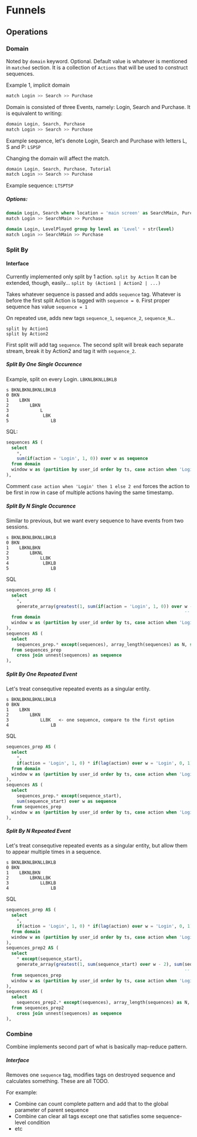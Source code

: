 # Funnels

## Operations

### Domain

Noted by `domain` keyword. Optional. Default value is whatever is mentioned in `matched` section.
It is a collection of `Actions` that will be used to construct sequences.


Example 1, implicit domain

```c
match Login >> Search >> Purchase
```

Domain is consisted of three Events, namely: Login, Search and Purchase. It is equivalent to writing:

```c
domain Login, Search, Purchase
match Login >> Search >> Purchase
```

Example sequence, let's denote Login, Search and Purchase with letters L, S and P:
`LSPSP`


Changing the domain will affect the match.
```c
domain Login, Search, Purchase, Tutorial
match Login >> Search >> Purchase
```

Example sequence:
`LTSPTSP`

##### Options:

```sql
domain Login, Search where location = 'main screen' as SearchMain, Purchase
match Login >> SearchMain >> Purchase
```

```sql
domain Login, LevelPlayed group by level as 'Level' + str(level)
match Login >> SearchMain >> Purchase
```


### Split By

#### Interface

Currently implemented only split by 1 action. 
`split by Action`
It can be extended, though, easily...
`split by (Action1 | Action2 | ...)`

Takes whatever sequence is passed and adds `sequence` tag. Whatever is before the first split Action is tagged with `sequence = 0`. First proper sequence has value `sequence = 1`

On repeated use, adds new tags `sequence_1`, `sequence_2`, `sequence_N`...

```
split by Action1
split by Action2
```
First split will add tag `sequence`. The second split will break each separate stream, break it by Action2 and tag it with `sequence_2`.

##### Split By One Single Occurence

Example, split on every Login.
`LBKNLBKNLLBKLB`

```
s BKNLBKNLBKNLLBKLB
0 BKN
1    LBKN
2        LBKN
3            L
4             LBK
5                LB
```

SQL:
```sql
sequences AS (
  select
    *,
    sum(if(action = 'Login', 1, 0)) over w as sequence
  from domain
  window w as (partition by user_id order by ts, case action when 'Login' then 1 else 2 end)
),
```

Comment
`case action when 'Login' then 1 else 2 end` forces the action to be first in row in case of multiple actions having the same timestamp.

##### Split By N Single Occurence

Similar to previous, but we want every sequence to have events from two sessions.

```
s BKNLBKNLBKNLLBKLB
0 BKN
1    LBKNLBKN
2        LBKNL
3            LLBK
4             LBKLB
5                LB
```

SQL
```sql
sequences_prep AS (
  select
    *,
    generate_array(greatest(1, sum(if(action = 'Login', 1, 0)) over w - 2), sum(if(action = 'Login', 1, 0)) over w) as sequences
                                                                    -- where 2 is number of repetitions of entry event
  from domain
  window w as (partition by user_id order by ts, case action when 'Login' then 1 else 2 end)
),
sequences AS (
  select
    sequences_prep.* except(sequences), array_length(sequences) as N, sequence
  from sequences_prep
    cross join unnest(sequences) as sequence
),
```

##### Split By One Repeated Event

Let's treat consequtive repeated events as a singular entity.

```
s BKNLBKNLBKNLLBKLB
0 BKN
1    LBKN
2        LBKN
3            LLBK   <- one sequence, compare to the first option
4                LB
```

SQL
```sql
sequences_prep AS (
  select  
    *,
    if(action = 'Login', 1, 0) * if(lag(action) over w = 'Login', 0, 1) as sequence_start -- ovde NULL zeza ako je Login prvi event
  from domain
  window w as (partition by user_id order by ts, case action when 'Login' then 1 else 2 end)
),
sequences AS (
  select
    sequences_prep.* except(sequence_start),
    sum(sequence_start) over w as sequence
  from sequences_prep
  window w as (partition by user_id order by ts, case action when 'Login' then 1 else 2 end)
),
```

##### Split By N Repeated Event

Let's treat consequtive repeated events as a singular entity, but allow them to appear multiple times in a sequence.


```
s BKNLBKNLBKNLLBKLB
0 BKN
1    LBKNLBKN
2        LBKNLLBK
3            LLBKLB
4                LB
```

SQL
```sql
sequences_prep AS (
  select  
    *,
    if(action = 'Login', 1, 0) * if(lag(action) over w = 'Login', 0, 1) as sequence_start -- ovde NULL zeza ako je Login prvi event
  from domain
  window w as (partition by user_id order by ts, case action when 'Login' then 1 else 2 end)
),
sequences_prep2 AS (
  select
    * except(sequence_start),
    generate_array(greatest(1, sum(sequence_start) over w - 2), sum(sequence_start) over w) as sequences
                                                                    -- where 2 is number of repetitions of entry event
  from sequences_prep
  window w as (partition by user_id order by ts, case action when 'Login' then 1 else 2 end)
),
sequences AS (
  select
    sequences_prep2.* except(sequences), array_length(sequences) as N, sequence
  from sequences_prep2
    cross join unnest(sequences) as sequence
),
```


### Combine

Combine implements second part of what is basically map-reduce pattern.

##### Interface

Removes one `sequence` tag, modifies tags on destroyed sequence and calculates something.
These are all TODO.

For example: 
- Combine can count complete pattern and add that to the global parameter of parent sequence
- Combine can clear all tags except one that satisfies some sequence-level condition
- etc